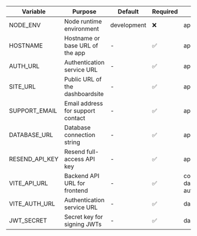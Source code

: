 | Variable       | Purpose                           | Default     | Required | Apps           |
| -------------- | --------------------------------- | ----------- | -------- | -------------- |
| NODE_ENV       | Node runtime environment          | development | ❌        | api            |
| HOSTNAME       | Hostname or base URL of the app   | -           | ✅        | api            |
| AUTH_URL       | Authentication service URL        | -           | ✅        | api            |
| SITE_URL       | Public URL of the dashboardsite         | -           | ✅        | api            |
| SUPPORT_EMAIL  | Email address for support contact | -           | ✅        | api            |
| DATABASE_URL   | Database connection string        | -           | ✅        | api            |
| RESEND_API_KEY | Resend full-access API key        | -           | ✅        | api            |
| VITE_API_URL   | Backend API URL for frontend      | -           | ✅        | com, dashboard, auth |
| VITE_AUTH_URL  | Authentication service URL        | -           | ✅        | dashboard            |
| JWT_SECRET     | Secret key for signing JWTs       | -           | ✅        | dashboard            |
